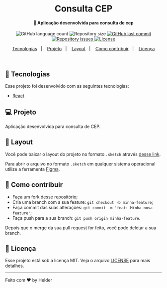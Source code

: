 <h1 align="center">
   Consulta CEP
</h1>
<h4 align="center">
  🚀 Aplicação desenvolvida para consulta de cep
</h4>
<p align="center">
  <img alt="GitHub language count" src="https://img.shields.io/github/languages/count/helderavila/consulta-cep">

  <img alt="Repository size" src="https://img.shields.io/github/repo-size/helderavila/consulta-cep">

  <a href="https://github.com/helderavila/consulta-cep/commits/master">
    <img alt="GitHub last commit" src="https://img.shields.io/github/last-commit/helderavila/consulta-cep">
  </a>

  <a href="https://github.com/helderavila/consulta-cep/issues">
    <img alt="Repository issues" src="https://img.shields.io/github/issues/helderavila/consulta-cep">

  <img alt="License" src="https://img.shields.io/badge/license-MIT-brightgreen">
</p>

<p align="center">
  <a href="#rocket-tecnologias">Tecnologias</a>&nbsp;&nbsp;&nbsp;|&nbsp;&nbsp;&nbsp;
  <a href="#-projeto">Projeto</a>&nbsp;&nbsp;&nbsp;|&nbsp;&nbsp;&nbsp;
  <a href="#-layout">Layout</a>&nbsp;&nbsp;&nbsp;|&nbsp;&nbsp;&nbsp;
  <a href="#-como-contribuir">Como contribuir</a>&nbsp;&nbsp;&nbsp;|&nbsp;&nbsp;&nbsp;
  <a href="#memo-licença">Licença</a>
</p>

<br>

## :rocket: Tecnologias

Esse projeto foi desenvolvido com as seguintes tecnologias:

- [React](https://reactjs.org)

## 💻 Projeto

Aplicação desenvolvida para consulta de CEP.

## 🔖 Layout

Você pode baixar o layout do projeto no formato `.sketch` através [desse link](nope).

Para abrir o arquivo no formato `.sketch` em qualquer sistema operacional utilize a ferramenta [Figma](https://figma.com).

## 🤔 Como contribuir

- Faça um fork desse repositório;
- Cria uma branch com a sua feature: `git checkout -b minha-feature`;
- Faça commit das suas alterações: `git commit -m 'feat: Minha nova feature'`;
- Faça push para a sua branch: `git push origin minha-feature`.

Depois que o merge da sua pull request for feito, você pode deletar a sua branch.

## :memo: Licença

Esse projeto está sob a licença MIT. Veja o arquivo [LICENSE](LICENSE.md) para mais detalhes.

---

Feito com ♥ by Helder

